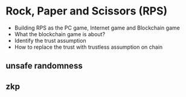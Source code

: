 # Rock, Paper and Scissors (RPS)

- Building RPS as the PC game, Internet game and Blockchain game
- What the blockchain game is about? 
- Identify the trust assumption
- How to replace the trust with trustless assumption on chain

## unsafe randomness 
## zkp

